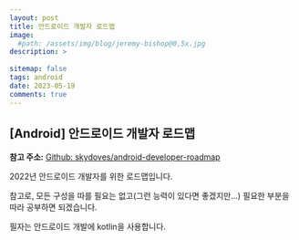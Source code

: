 ```yaml
---
layout: post
title: 안드로이드 개발자 로드맵
image: 
  #path: /assets/img/blog/jeremy-bishop@0,5x.jpg
description: >
  
sitemap: false
tags: android
date: 2023-05-19
comments: true
---
```


## [Android] 안드로이드 개발자 로드맵

<B>참고 주소:</B> [Github: skydoves/android-developer-roadmap]

<p>2022년 안드로이드 개발자를 위한 로드맵입니다.</p>
<p>참고로, 모든 구성을 따를 필요는 없고(그런 능력이 있다면 좋겠지만...) 필요한 부분을 따라 공부하면 되겠습니다.</p>

<p>필자는 안드로이드 개발에 kotlin을 사용합니다.</p>


[Github: skydoves/android-developer-roadmap]: https://github.com/skydoves/android-developer-roadmap/blob/main/README_KR.md